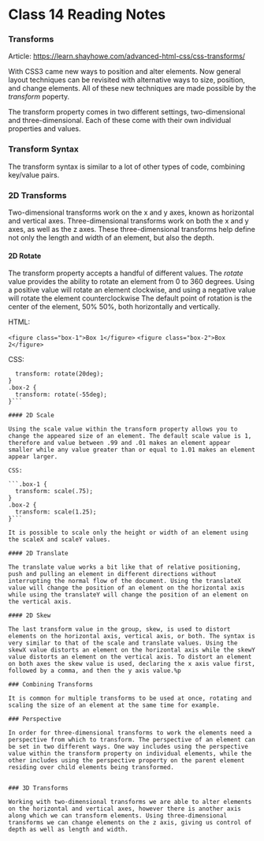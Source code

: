 # Class 14 Reading Notes

### Transforms
Article: https://learn.shayhowe.com/advanced-html-css/css-transforms/

With CSS3 came new ways to position and alter elements. Now general layout techniques can be revisited with alternative ways to size, position, and change elements. All of these new techniques are made possible by the *transform* poperty.

The transform property comes in two different settings, two-dimensional and three-dimensional. Each of these come with their own individual properties and values.

### Transform Syntax

The transform syntax is similar to a lot of other types of code, combining key/value pairs.

### 2D Transforms

Two-dimensional transforms work on the x and y axes, known as horizontal and vertical axes. Three-dimensional transforms work on both the x and y axes, as well as the z axes. These three-dimensional transforms help define not only the length and width of an element, but also the depth.

#### 2D Rotate

The transform property accepts a handful of different values. The *rotate* value provides the ability to rotate an element from 0 to 360 degrees. Using a positive value will rotate an element clockwise, and using a negative value will rotate the element counterclockwise The default point of rotation is the center of the element, 50% 50%, both horizontally and vertically.

HTML:

`<figure class="box-1">Box 1</figure>`
`<figure class="box-2">Box 2</figure>`

CSS:

```.box-1 {
  transform: rotate(20deg);
}
.box-2 {
  transform: rotate(-55deg);
}```

#### 2D Scale

Using the scale value within the transform property allows you to change the appeared size of an element. The default scale value is 1, therefore and value between .99 and .01 makes an element appear smaller while any value greater than or equal to 1.01 makes an element appear larger.

CSS:

```.box-1 {
  transform: scale(.75);
}
.box-2 {
  transform: scale(1.25);
}```

It is possible to scale only the height or width of an element using the scaleX and scaleY values.

#### 2D Translate

The translate value works a bit like that of relative positioning, push and pulling an element in different directions without interrupting the normal flow of the document. Using the translateX value will change the position of an element on the horizontal axis while using the translateY will change the position of an element on the vertical axis.

#### 2D Skew

The last transform value in the group, skew, is used to distort elements on the horizontal axis, vertical axis, or both. The syntax is very similar to that of the scale and translate values. Using the skewX value distorts an element on the horizontal axis while the skewY value distorts an element on the vertical axis. To distort an element on both axes the skew value is used, declaring the x axis value first, followed by a comma, and then the y axis value.%p

### Combining Transforms

It is common for multiple transforms to be used at once, rotating and scaling the size of an element at the same time for example.

### Perspective

In order for three-dimensional transforms to work the elements need a perspective from which to transform. The perspective of an element can be set in two different ways. One way includes using the perspective value within the transform property on individual elements, while the other includes using the perspective property on the parent element residing over child elements being transformed.


### 3D Transforms

Working with two-dimensional transforms we are able to alter elements on the horizontal and vertical axes, however there is another axis along which we can transform elements. Using three-dimensional transforms we can change elements on the z axis, giving us control of depth as well as length and width.

